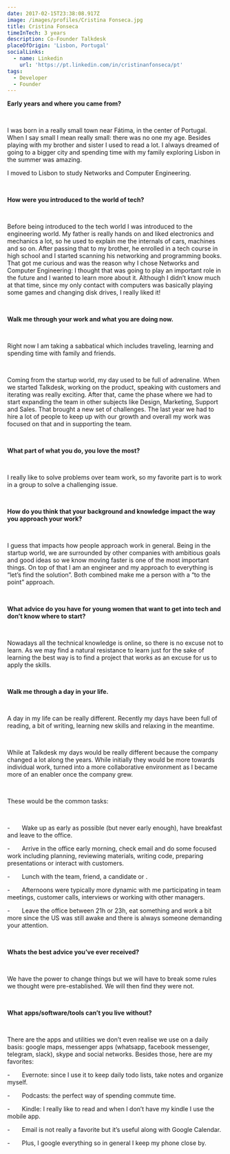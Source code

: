 ```yaml
---
date: 2017-02-15T23:38:08.917Z
image: /images/profiles/Cristina Fonseca.jpg
title: Cristina Fonseca
timeInTech: 3 years
description: Co-Founder Talkdesk
placeOfOrigin: 'Lisbon, Portugal'
socialLinks:
  - name: Linkedin
    url: 'https://pt.linkedin.com/in/cristinanfonseca/pt'
tags:
  - Developer
  - Founder
---
```


**Early years and where you came from?**

 

I was born in a really small town near Fátima, in the center of Portugal. When I say small I mean really small: there was no one my age. Besides playing with my brother and sister I used to read a lot. I always dreamed of going to a bigger city and spending time with my family exploring Lisbon in the summer was amazing.

I moved to Lisbon to study Networks and Computer Engineering.

 

**How were you introduced to the world of tech?**

           

Before being introduced to the tech world I was introduced to the engineering world. My father is really hands on and liked electronics and mechanics a lot, so he used to explain me the internals of cars, machines and so on. After passing that to my brother, he enrolled in a tech course in high school and I started scanning his networking and programming books. That got me curious and was the reason why I chose Networks and Computer Engineering: I thought that was going to play an important role in the future and I wanted to learn more about it. Although I didn’t know much at that time, since my only contact with computers was basically playing some games and changing disk drives, I really liked it!

 

**Walk me through your work and what you are doing now.**

 

Right now I am taking a sabbatical which includes traveling, learning and spending time with family and friends.

 

Coming from the startup world, my day used to be full of adrenaline. When we started Talkdesk, working on the product, speaking with customers and iterating was really exciting. After that, came the phase where we had to start expanding the team in other subjects like Design, Marketing, Support and Sales. That brought a new set of challenges. The last year we had to hire a lot of people to keep up with our growth and overall my work was focused on that and in supporting the team.

 

**What part of what you do, you love the most?**

 

I really like to solve problems over team work, so my favorite part is to work in a group to solve a challenging issue.

 

**How do you think that your background and knowledge impact the way you approach your work?**

 

I guess that impacts how people approach work in general. Being in the startup world, we are surrounded by other companies with ambitious goals and good ideas so we know moving faster is one of the most important things. On top of that I am an engineer and my approach to everything is “let’s find the solution”. Both combined make me a person with a “to the point” approach.

 

**What advice do you have for young women that want to get into tech and don’t know where to start?**

 

Nowadays all the technical knowledge is online, so there is no excuse not to learn. As we may find a natural resistance to learn just for the sake of learning the best way is to find a project that works as an excuse for us to apply the skills.

 

**Walk me through a day in your life.**

 

A day in my life can be really different. Recently my days have been full of reading, a bit of writing, learning new skills and relaxing in the meantime.

 

While at Talkdesk my days would be really different because the company changed a lot along the years. While initially they would be more towards individual work, turned into a more collaborative environment as I became more of an enabler once the company grew.

 

These would be the common tasks:

 

-       Wake up as early as possible (but never early enough), have breakfast and leave to the office.

-       Arrive in the office early morning, check email and do some focused work including planning, reviewing materials, writing code, preparing presentations or interact with customers.

-       Lunch with the team, friend, a candidate or .

-       Afternoons were typically more dynamic with me participating in team meetings, customer calls, interviews or working with other managers.

-       Leave the office between 21h or 23h, eat something and work a bit more since the US was still awake and there is always someone demanding your attention.

 

**Whats the best advice you’ve ever received?**

 

We have the power to change things but we will have to break some rules we thought were pre-established. We will then find they were not.

 

**What apps/software/tools can’t you live without?**

 

There are the apps and utilities we don’t even realise we use on a daily basis: google maps, messenger apps (whatsapp, facebook messenger, telegram, slack), skype and social networks. Besides those, here are my favorites:

-       Evernote: since I use it to keep daily todo lists, take notes and organize myself.

-       Podcasts: the perfect way of spending commute time.

-       Kindle: I really like to read and when I don’t have my kindle I use the mobile app.

-       Email is not really a favorite but it’s useful along with Google Calendar.

-       Plus, I google everything so in general I keep my phone close by.